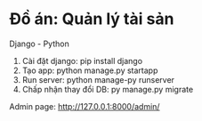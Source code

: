 # Đồ án: Quản lý tài sản
Django - Python

1. Cài đặt django: pip install django
2. Tạo app: python manage.py startapp <tenapp>
3. Run server: python manage-py runserver
4. Chấp nhận thay đổi DB: py manage.py migrate

Admin page: http://127.0.0.1:8000/admin/
